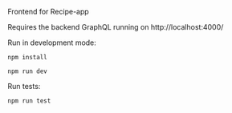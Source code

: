 Frontend for Recipe-app

Requires the backend GraphQL running on http://localhost:4000/ 

Run in development mode:
```
npm install

npm run dev
```

Run tests:
```
npm run test
```


